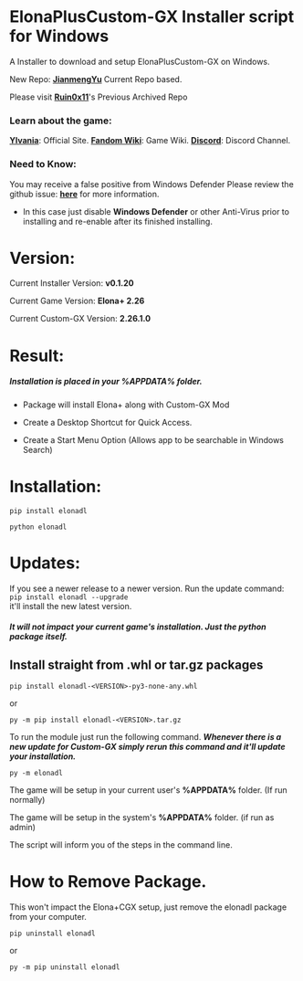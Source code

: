 # ElonaPlusCustom-GX Installer script for Windows

  
A Installer to download and setup ElonaPlusCustom-GX on Windows.


New Repo: **[JianmengYu](https://github.com/JianmengYu/ElonaPlusCustom-GX)** Current Repo based. <br>

Please visit **[Ruin0x11](https://github.com/Ruin0x11/ElonaPlusCustom-GX)**'s Previous Archived Repo


### Learn about the game:

**[Ylvania](https://ylvania.org/elona_e.html)**: Official Site.
**[Fandom Wiki](https://elona.fandom.com/wiki/Elona_Wiki)**: Game Wiki.
**[Discord](https://discord.gg/Razdxsk)**: Discord Channel.

### Need to Know:
You may receive a false positive from Windows Defender
Please review the github issue: **[here](https://github.com/Ruin0x11/ElonaPlusCustom-GX/issues/103)** for more information.


 - In this case just disable __Windows Defender__ or other Anti-Virus prior to installing and re-enable after its finished installing.

# Version:

Current Installer Version: **v0.1.20**<br>

Current Game Version: **Elona+ 2.26**<br>

Current Custom-GX Version: **2.26.1.0**<br>



# Result:

  ##### Installation is placed in your %APPDATA% folder.

- Package will install Elona+ along with Custom-GX Mod

- Create a Desktop Shortcut for Quick Access.

- Create a Start Menu Option (Allows app to be searchable in Windows Search)



# Installation:

```
pip install elonadl

python elonadl
```



# Updates:

If you see a newer release to a newer version. Run the update command:
 ```pip install elonadl --upgrade```<br> it'll install the new latest version.<br>

##### It will not impact your current game's installation. Just the python package itself.



## Install straight from .whl or tar.gz packages

```
pip install elonadl-<VERSION>-py3-none-any.whl
```
or <br>
```
py -m pip install elonadl-<VERSION>.tar.gz
```

To run the module just run the following command. _**Whenever there is a new update for Custom-GX simply rerun this command and it'll update your installation.**_


```
py -m elonadl
```

The game will be setup in your current user's **%APPDATA%** folder. (If run normally)

The game will be setup in the system's **%APPDATA%** folder. (if run as admin)

The script will inform you of the steps in the command line.



# How to Remove Package.

This won't impact the Elona+CGX setup, just remove the elonadl package from your computer.

```
pip uninstall elonadl
```
or <br>
```
py -m pip uninstall elonadl
```